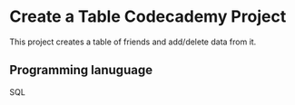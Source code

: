 # Create a Table Codecademy Project

This project creates a table of friends and add/delete data from it.

## Programming lanuguage

SQL
